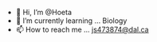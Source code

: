 - 👋 Hi, I’m @Hoeta
- 🌱 I’m currently learning ... Biology
- 📫 How to reach me ... js473874@dal.ca

<!---
Hoeta/Hoeta is a ✨ special ✨ repository because its `README.md` (this file) appears on your GitHub profile.
You can click the Preview link to take a look at your changes.
--->
